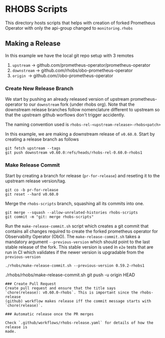 # RHOBS Scripts

This directory hosts scripts that helps with creation of forked Prometheus
Operator with only the api-group changed to `monitoring.rhobs`

## Making a Release

In this example we have the local git repo setup with 3 remotes

  1. `upstream` -> github.com/prometheus-operator/prometheus-operator
  2. `downstream` -> github.com/rhobs/obo-prometheus-operator
  3. `origin `-> github.com/<your-fork-of>/obo-prometheus-operator

### Create New Release Branch

We start by pushing an already released version of upstream prometheus-operator
to our `downstream` fork (under rhobs org). Note that the downstream release
branches follow nomenclature different to upstream so that the upstream github
worflows don't trigger accidently.

The naming convention used is `rhobs-rel-<upstream-release>-rhobs<patch>`

In this example, we are making a downstream release of `v0.60.0`. Start by
creating a release branch as follows


```
git fetch upstream --tags
git push downstream v0.60.0:refs/heads/rhobs-rel-0.60.0-rhobs1
```

### Make Release Commit

Start by creating a branch for release (`pr-for-release`) and reseting it to
the upstream release version/tag.

```
git co -b pr-for-release
git reset --hard v0.60.0
```

Merge the `rhobs-scripts` branch, squashing all its commits into one.

```
git merge --squash --allow-unrelated-histories rhobs-scripts
git commit -m "git: merge rhobs-scripts"
```

Run the `make-release-commit.sh` script which creates a git commit that
contains all changes required to create the forked prometheus operator for
Observabilty Operator (ObO). The `make-release-commit.sh` takes a mandatory
argument `--previous-version` which should point to the last stable release of
the fork. This stable version is used in `e2e` tests that are run in CI which
validates if the newer version is upgradable from the `previous-version`

```
./rhobs/make-release-commit.sh --previous-version 0.59.2-rhobs1

```
./rhobs/rhobs/make-release-commit.sh
git push -u origin HEAD

```
### Create Pull Request
Create pull request and ensure that the title says
`chore(release): v0.60.0-rhobs`. This is important since the rhobs-release
(github) workflow makes release iff the commit message starts with
`chore(release)`.

### Automatic release once the PR merges

Check `.github/workflows/rhobs-release.yaml` for details of how the release is
made.
